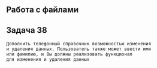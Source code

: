 ## Работа с файлами ##
## Задача 38 ##
```
Дополнить телефонный справочник возможностью изменения
и удаления данных. Пользователь также может ввести имя
или фамилию, и Вы должны реализовать функционал
для изменения и удаления данных  
```